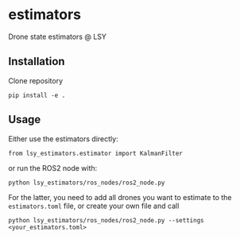 # estimators
Drone state estimators @ LSY


## Installation
Clone repository

`pip install -e .`

## Usage
Either use the estimators directly:

`from lsy_estimators.estimator import KalmanFilter`

or run the ROS2 node with:

`python lsy_estimators/ros_nodes/ros2_node.py`

For the latter, you need to add all drones you want to estimate to the `estimators.toml` file, or create your own file and call

`python lsy_estimators/ros_nodes/ros2_node.py --settings <your_estimators.toml>`
